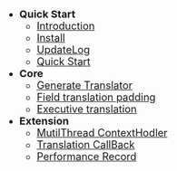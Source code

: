 * **Quick Start** 
    * [Introduction](en-us/)
    * [Install](en-us/install.md)
    * [UpdateLog](en-us/update-log.md)
    * [Quick Start ](en-us/quickStart.md)
* **Core**
    * [Generate Translator](en-us/genTranslator.md)
    * [Field translation padding](en-us/fieldAutoFill.md)
    * [Executive translation](en-us/translateExecute.md)
* **Extension**
    * [MutilThread ContextHodler](en-us/contextHolder.md)
    * [Translation CallBack](en-us/executeCallback.md)
    * [Performance Record](en-us/performanceRecord.md)

<style>
    li{
 		 font-size: 18px; /* 设置默认的字体大小 */
	}
</style>

